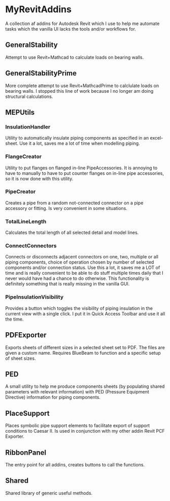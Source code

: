 # MyRevitAddins
A collection af addins for Autodesk Revit which I use to help me automate tasks which the vanilla UI lacks the tools and/or workflows for.

## GeneralStability
Attempt to use Revit+Mathcad to calculate loads on bearing walls.

## GeneralStabilityPrime
More complete attempt to use Revit+MathcadPrime to calclulate loads on bearing walls. I stopped this line of work because I no longer am doing structural calculations.

## MEPUtils
### InsulationHandler
Utility to automatically insulate piping components as specified in an excel-sheet. Use it a lot, saves me a lot of time when modelling piping.
### FlangeCreator
Utility to put flanges on flanged in-line PipeAccessories. It is annoying to have to manually to have to put counter flanges on in-line pipe accessories, so it is now done with this utility.
### PipeCreator
Creates a pipe from a random not-connected connector on a pipe accessory or fitting. Is very convenient in some situations.
### TotalLineLength
Calculates the total length of all selected detail and model lines.
### ConnectConnectors
Connects or disconnects adjacent connectors on one, two, multiple or all piping components, choice of operation chosen by number of selected components and/or connection status. Use this a lot, it saves me a LOT of time and is really convenient to be able to do stuff multiple times daily that I never would have had a chance to do otherwise. This functionality is definitely something that is really missing in the vanilla GUI.
### PipeInsulationVisibility
Provides a button which toggles the visibility of piping insulation in the current view with a single click. I put it in Quick Access Toolbar and use it all the time.

## PDFExporter
Exports sheets of different sizes in a selected sheet set to PDF. The files are given a custom name. Requires BlueBeam to function and a specific setup of sheet sizes.

## PED
A small utility to help me produce components sheets (by populating shared parameters with relevant information) with PED (Pressure Equipment Directive) information for piping components.

## PlaceSupport
Places symbolic pipe support elements to facilitate export of support conditions to Caesar II. Is used in conjunction with my other addin Revit PCF Exporter.

## RibbonPanel
The entry point for all addins, creates buttons to call the functions.

## Shared
Shared library of generic useful methods.
